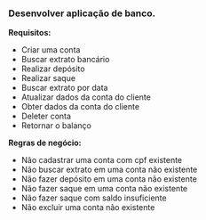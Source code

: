 ### Desenvolver aplicação de banco. 


**Requisitos:**
- Criar uma conta
- Buscar extrato bancário
- Realizar depósito
- Realizar saque
- Buscar extrato por data
- Atualizar dados da conta do cliente
- Obter dados da conta do cliente
- Deleter conta
- Retornar o balanço

**Regras de negócio:**
- Não cadastrar uma conta com cpf existente
- Não buscar extrato em uma conta não existente
- Não fazer depósito em uma conta não existente
- Não fazer saque em uma conta não existente
- Não fazer saque com saldo insuficiente 
- Não excluir uma conta não existente
